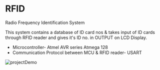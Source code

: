 # RFID
Radio Frequency Identification System

This system contains a database of ID card nos & takes input of ID cards through  RFID reader and gives it's ID no. in OUTPUT on LCD Display.

- Microcontroller- Atmel AVR series Atmega 128 
- Communication Protocol between MCU & RFID reader- USART

![projectDemo](readme-documents/RFID.gif)

